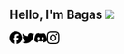 ## Hello, I'm Bagas <img src="https://media.giphy.com/media/hvRJCLFzcasrR4ia7z/giphy.gif" width="25px">

[<img id="fb" align="left" alt="Facebook" width="22px" src="https://raw.githubusercontent.com/MrPuppeteer/MrPuppeteer/main/facebook.svg" />](https://www.facebook.com/mrpppteer/)
[<img id="tw" align="left" alt="Twitter" width="22px" src="https://raw.githubusercontent.com/MrPuppeteer/MrPuppeteer/main/twitter.svg" />](https://twitter.com/mrpppteer)
[<img id="dc" align="left" alt="Discord" width="22px" src="https://raw.githubusercontent.com/MrPuppeteer/MrPuppeteer/main/discord.svg" />](https://discordapp.com/users/462162942683643905)
[<img id="ig" align="left" alt="Instagram" width="22px" src="https://raw.githubusercontent.com/MrPuppeteer/MrPuppeteer/main/instagram.svg" />](https://www.instagram.com/mrpppteer/)

<style>
  #fb {
  color: #4267b2;
  }
  #tw {
  color: #1da1f2;
  }
  #dc {
  color: #5865f2;
  }
  
  #ig {
  radial-gradient(circle farthest-corner at 35% 90%, #fec564, transparent 50%), radial-gradient(circle farthest-corner at 0 140%, #fec564, transparent 50%), radial-gradient(ellipse farthest-corner at 0 -25%, #5258cf, transparent 50%), radial-gradient(ellipse farthest-corner at 20% -50%, #5258cf, transparent 50%), radial-gradient(ellipse farthest-corner at 100% 0, #893dc2, transparent 50%), radial-gradient(ellipse farthest-corner at 60% -20%, #893dc2, transparent 50%), radial-gradient(ellipse farthest-corner at 100% 100%, #d9317a, transparent), linear-gradient(#6559ca, #bc318f 30%, #e33f5f 50%, #f77638 70%, #fec66d 100%);
  }
</style>

<!---
MrPuppeteer/MrPuppeteer is a ✨ special ✨ repository because its `README.md` (this file) appears on your GitHub profile.
You can click the Preview link to take a look at your changes.
--->
